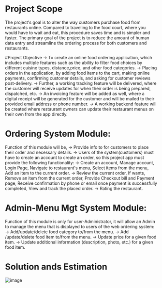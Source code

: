 # Project Scope
The project's goal is to alter the way customers purchase food from restaurants online. Compared to traveling to the food court, where you would have to wait and eat, this procedure saves time and is simpler and faster. The primary goal of the project is to reduce the amount of human data entry and streamline the ordering process for both customers and restaurants.

#Project Objective
-> To create an online food ordering application, which includes multiple features such as the ability to filter food choices by different cuisine types, distance,price, and other food categories. 
-> Placing orders in the application, by adding food items to the cart, making online payments, confirming customer details, and asking for customer reviews post-delivery. 
-> Further, a working tracking feature will be delivered, where the customer will receive updates for when their order is being prepared, dispatched, etc.
-> An invoicing feature will be added as well, where a digital receipt will be generated for the customer and will be mailed to their provided email address or phone number. 
-> A working backend feature will be created where restaurant owners can update their restaurant menus on their own from the app directly. 

# Ordering System Module:
  Function of this module will be,
  -> Provide info to for customers to place their order and necessary details.
  -> Users of the system(customers) must have to create an account to create an order, so this project app must provide the following functionality:
  -> Create an account, Manage account, Login Page, Navigate to restaurant's menu, Select items from the menu, Add an item to the current order.
  -> Review the current order, If wants, Remove an item from the current order, Provide Checkout bill and Payment page, Receive confirmation by phone or email once payment is successfully completed, View and track the placed order.
  -> Rating the restaurant.
  
# Admin-Menu Mgt System Module:
Function of this module is only for user-Administrator, it will allow an Admin to manage the menu that is displayed to users of the web ordering system: 
  -> Add/update/delete food category to/from the menu.
  -> Add /update/delete food item to/from the menu.
  -> Update price for a given food item.
  -> Update additional information (description, photo, etc.) for a given food item.
# Solution ands Estimation
![image](https://user-images.githubusercontent.com/111020984/213755029-c3b281b2-e9fa-43f2-b44b-2a5c5238a41a.png)









